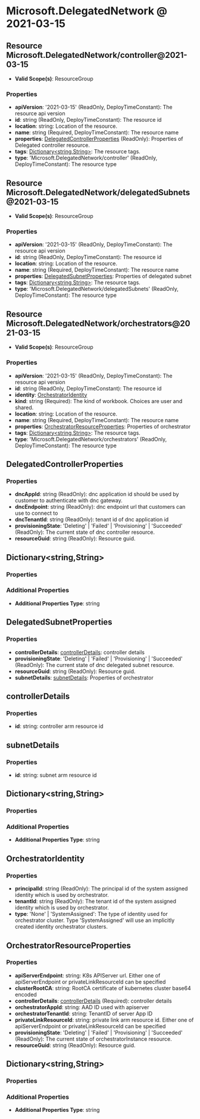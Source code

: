 # Microsoft.DelegatedNetwork @ 2021-03-15

## Resource Microsoft.DelegatedNetwork/controller@2021-03-15
* **Valid Scope(s)**: ResourceGroup
### Properties
* **apiVersion**: '2021-03-15' (ReadOnly, DeployTimeConstant): The resource api version
* **id**: string (ReadOnly, DeployTimeConstant): The resource id
* **location**: string: Location of the resource.
* **name**: string (Required, DeployTimeConstant): The resource name
* **properties**: [DelegatedControllerProperties](#delegatedcontrollerproperties) (ReadOnly): Properties of Delegated controller resource.
* **tags**: [Dictionary<string,String>](#dictionarystringstring): The resource tags.
* **type**: 'Microsoft.DelegatedNetwork/controller' (ReadOnly, DeployTimeConstant): The resource type

## Resource Microsoft.DelegatedNetwork/delegatedSubnets@2021-03-15
* **Valid Scope(s)**: ResourceGroup
### Properties
* **apiVersion**: '2021-03-15' (ReadOnly, DeployTimeConstant): The resource api version
* **id**: string (ReadOnly, DeployTimeConstant): The resource id
* **location**: string: Location of the resource.
* **name**: string (Required, DeployTimeConstant): The resource name
* **properties**: [DelegatedSubnetProperties](#delegatedsubnetproperties): Properties of delegated subnet
* **tags**: [Dictionary<string,String>](#dictionarystringstring): The resource tags.
* **type**: 'Microsoft.DelegatedNetwork/delegatedSubnets' (ReadOnly, DeployTimeConstant): The resource type

## Resource Microsoft.DelegatedNetwork/orchestrators@2021-03-15
* **Valid Scope(s)**: ResourceGroup
### Properties
* **apiVersion**: '2021-03-15' (ReadOnly, DeployTimeConstant): The resource api version
* **id**: string (ReadOnly, DeployTimeConstant): The resource id
* **identity**: [OrchestratorIdentity](#orchestratoridentity)
* **kind**: string (Required): The kind of workbook. Choices are user and shared.
* **location**: string: Location of the resource.
* **name**: string (Required, DeployTimeConstant): The resource name
* **properties**: [OrchestratorResourceProperties](#orchestratorresourceproperties): Properties of orchestrator
* **tags**: [Dictionary<string,String>](#dictionarystringstring): The resource tags.
* **type**: 'Microsoft.DelegatedNetwork/orchestrators' (ReadOnly, DeployTimeConstant): The resource type

## DelegatedControllerProperties
### Properties
* **dncAppId**: string (ReadOnly): dnc application id should be used by customer to authenticate with dnc gateway.
* **dncEndpoint**: string (ReadOnly): dnc endpoint url that customers can use to connect to
* **dncTenantId**: string (ReadOnly): tenant id of dnc application id
* **provisioningState**: 'Deleting' | 'Failed' | 'Provisioning' | 'Succeeded' (ReadOnly): The current state of dnc controller resource.
* **resourceGuid**: string (ReadOnly): Resource guid.

## Dictionary<string,String>
### Properties
### Additional Properties
* **Additional Properties Type**: string

## DelegatedSubnetProperties
### Properties
* **controllerDetails**: [controllerDetails](#controllerdetails): controller details
* **provisioningState**: 'Deleting' | 'Failed' | 'Provisioning' | 'Succeeded' (ReadOnly): The current state of dnc delegated subnet resource.
* **resourceGuid**: string (ReadOnly): Resource guid.
* **subnetDetails**: [subnetDetails](#subnetdetails): Properties of orchestrator

## controllerDetails
### Properties
* **id**: string: controller arm resource id

## subnetDetails
### Properties
* **id**: string: subnet arm resource id

## Dictionary<string,String>
### Properties
### Additional Properties
* **Additional Properties Type**: string

## OrchestratorIdentity
### Properties
* **principalId**: string (ReadOnly): The principal id of the system assigned identity which is used by orchestrator.
* **tenantId**: string (ReadOnly): The tenant id of the system assigned identity which is used by orchestrator.
* **type**: 'None' | 'SystemAssigned': The type of identity used for orchestrator cluster. Type 'SystemAssigned' will use an implicitly created identity orchestrator clusters.

## OrchestratorResourceProperties
### Properties
* **apiServerEndpoint**: string: K8s APIServer url. Either one of apiServerEndpoint or privateLinkResourceId can be specified
* **clusterRootCA**: string: RootCA certificate of kubernetes cluster base64 encoded
* **controllerDetails**: [controllerDetails](#controllerdetails) (Required): controller details
* **orchestratorAppId**: string: AAD ID used with apiserver
* **orchestratorTenantId**: string: TenantID of server App ID
* **privateLinkResourceId**: string: private link arm resource id. Either one of apiServerEndpoint or privateLinkResourceId can be specified
* **provisioningState**: 'Deleting' | 'Failed' | 'Provisioning' | 'Succeeded' (ReadOnly): The current state of orchestratorInstance resource.
* **resourceGuid**: string (ReadOnly): Resource guid.

## Dictionary<string,String>
### Properties
### Additional Properties
* **Additional Properties Type**: string

